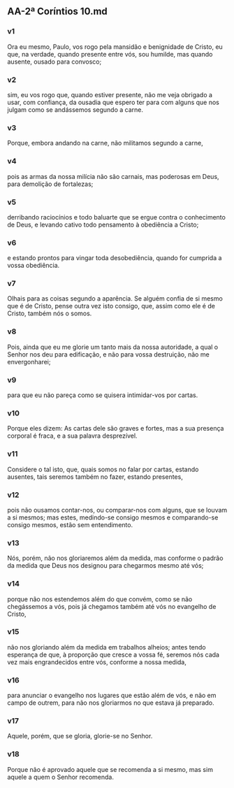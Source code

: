 ## AA-2ª Coríntios 10.md
### v1
 Ora eu mesmo, Paulo, vos rogo pela mansidão e benignidade de Cristo, eu que, na verdade, quando presente entre vós, sou humilde, mas quando ausente, ousado para convosco;
### v2
 sim, eu vos rogo que, quando estiver presente, não me veja obrigado a usar, com confiança, da ousadia que espero ter para com alguns que nos julgam como se andássemos segundo a carne.
### v3
 Porque, embora andando na carne, não militamos segundo a carne,
### v4
 pois as armas da nossa milícia não são carnais, mas poderosas em Deus, para demolição de fortalezas;
### v5
 derribando raciocínios e todo baluarte que se ergue contra o conhecimento de Deus, e levando cativo todo pensamento à obediência a Cristo;
### v6
 e estando prontos para vingar toda desobediência, quando for cumprida a vossa obediência.
### v7
 Olhais para as coisas segundo a aparência. Se alguém confia de si mesmo que é de Cristo, pense outra vez isto consigo, que, assim como ele é de Cristo, também nós o somos.
### v8
 Pois, ainda que eu me glorie um tanto mais da nossa autoridade, a qual o Senhor nos deu para edificação, e não para vossa destruição, não me envergonharei;
### v9
 para que eu não pareça como se quisera intimidar-vos por cartas.
### v10
 Porque eles dizem: As cartas dele são graves e fortes, mas a sua presença corporal é fraca, e a sua palavra desprezível.
### v11
 Considere o tal isto, que, quais somos no falar por cartas, estando ausentes, tais seremos também no fazer, estando presentes,
### v12
 pois não ousamos contar-nos, ou comparar-nos com alguns, que se louvam a si mesmos; mas estes, medindo-se consigo mesmos e comparando-se consigo mesmos, estão sem entendimento.
### v13
 Nós, porém, não nos gloriaremos além da medida, mas conforme o padrão da medida que Deus nos designou para chegarmos mesmo até vós;
### v14
 porque não nos estendemos além do que convém, como se não chegássemos a vós, pois já chegamos também até vós no evangelho de Cristo,
### v15
 não nos gloriando além da medida em trabalhos alheios; antes tendo esperança de que, à proporção que cresce a vossa fé, seremos nós cada vez mais engrandecidos entre vós, conforme a nossa medida,
### v16
 para anunciar o evangelho nos lugares que estão além de vós, e não em campo de outrem, para não nos gloriarmos no que estava já preparado.
### v17
 Aquele, porém, que se gloria, glorie-se no Senhor.
### v18
 Porque não é aprovado aquele que se recomenda a si mesmo, mas sim aquele a quem o Senhor recomenda.
